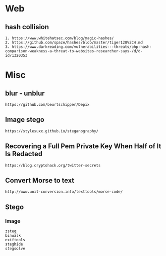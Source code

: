 

# Web
## hash collision

```
1. https://www.whitehatsec.com/blog/magic-hashes/
2. https://github.com/spaze/hashes/blob/master/tiger128%2C4.md
3. https://www.darkreading.com/vulnerabilities---threats/php-hash-comparison-weakness-a-threat-to-websites-researcher-says-/d/d-id/1320353
```

# Misc
## blur - unblur 
```https://github.com/beurtschipper/Depix```

## Image stego
```https://stylesuxx.github.io/steganography/```

## Recovering a Full Pem Private Key When Half of It Is Redacted
```https://blog.cryptohack.org/twitter-secrets```

## Convert Morse to text
```http://www.unit-conversion.info/texttools/morse-code/```

## Stego

### Image
```
zsteg
binwalk
exiftools
steghide
stegsolve
```
